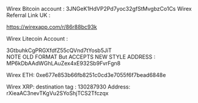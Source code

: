 Wirex Bitcoin account : 
3JNGeK1HdVP2Pd7yoc32gfStMvgbzCo1Cs
Wirex Referral Link UK :

https://wirexapp.com/r/86r88bc93k


Wirex Litecoin Account :

3GtbuhkCgPRGXfdfZ55cQVnd7tYosb5JiT  
NOTE OLD FORMAT But ACCEPTS NEW STYLE ADDRESS :
MP6kDbAAdWGhLAuZex4xE932Sb9FvrFgn8
 
Wirex ETH:
0xe677e853b66fb8251c0cd3e7055f6f7bead6848e  

Wirex XRP:
destination tag :
130287930
Address:
rXieaAC3nevTKgVu2SYoShjTCS2Tfczqx
